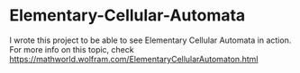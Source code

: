 # Elementary-Cellular-Automata
I wrote this project to be able to see Elementary Cellular Automata in action.
For more info on this topic, check https://mathworld.wolfram.com/ElementaryCellularAutomaton.html
